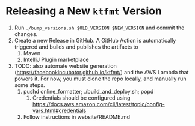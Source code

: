# Releasing a New `ktfmt` Version

1. Run `./bump_versions.sh $OLD_VERSION $NEW_VERSION` and commit the changes.
2. Create a new Release in GitHub. A GitHub Action is automatically triggered and builds and publishes the artifacts to
    1. Maven
    2. IntelliJ Plugin marketplace
3. TODO: also automate website generation (https://facebookincubator.github.io/ktfmt/) and the AWS Lambda that powers it. For now, you must clone the repo locally, and manually run some steps.
    1. pushd online_formatter; ./build_and_deploy.sh; popd
        1. Credentials should be configured using https://docs.aws.amazon.com/cli/latest/topic/config-vars.html#credentials
    2. Follow instructions in website/README.md
